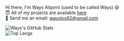 Hi there, I'm Ways Alqorni (used to be called Ways) 😃  
😇 All of my projects are available [here](https://github.com/ways92)  
📧 Send me an email: wayslos92@gmail.com  

![Ways's GitHub Stats](https://github-readme-stats-eight-theta.vercel.app/api?username=ways92&show_icons=true&theme=algolia&include_all_commits=true&count_private=true)  
![Top Langs](https://github-readme-stats-eight-theta.vercel.app/api/top-langs/?username=ways92&layout=compact&langs_count=8&theme=algolia)

